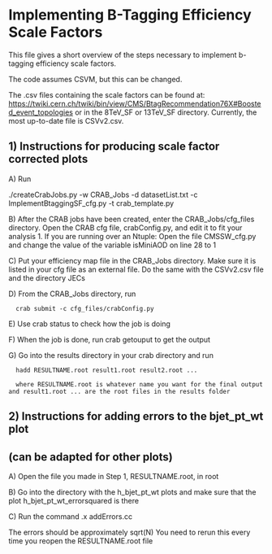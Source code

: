 # Implementing B-Tagging Efficiency Scale Factors
This file gives a short overview of the steps necessary to implement b-tagging efficiency scale factors.

The code assumes CSVM, but this can be changed. 

The .csv files containing the scale factors can be found at: 
https://twiki.cern.ch/twiki/bin/view/CMS/BtagRecommendation76X#Boosted_event_topologies or in the 8TeV_SF or 13TeV_SF directory. 
Currently, the most up-to-date file is CSVv2.csv.

## 1) Instructions for producing scale factor corrected plots

   A) Run

   ./createCrabJobs.py -w CRAB_Jobs -d datasetList.txt -c ImplementBtaggingSF_cfg.py -t crab_template.py
      
   B) After the CRAB jobs have been created, enter the CRAB_Jobs/cfg_files directory. Open the CRAB cfg file, crabConfig.py, and edit it to fit your analysis 
      1. If you are running over an Ntuple:
            Open the file CMSSW_cfg.py and change the value of the variable isMiniAOD on line 28 to 1 

   C) Put your efficiency map file in the CRAB_Jobs directory. Make sure it is listed in your cfg file as an external file.
      Do the same with the CSVv2.csv file and the directory JECs
  
   D) From the CRAB_Jobs directory, run
      
      crab submit -c cfg_files/crabConfig.py
      
   E) Use crab status to check how the job is doing
   
   F) When the job is done, run
      crab getouput
      to get the output

   G) Go into the results directory in your crab directory and run
      
      hadd RESULTNAME.root result1.root result2.root ... 
      
      where RESULTNAME.root is whatever name you want for the final output and result1.root ... are the root files in the results folder


## 2) Instructions for adding errors to the bjet_pt_wt plot
##   (can be adapted for other plots)

   A) Open the file you made in Step 1, RESULTNAME.root, in root

   B) Go into the directory with the h_bjet_pt_wt plots and make sure that the plot h_bjet_pt_wt_errorsquared is there

   C) Run the command
      .x addErrors.cc

   The errors should be approximately sqrt(N)
   You need to rerun this every time you reopen the RESULTNAME.root file

          
